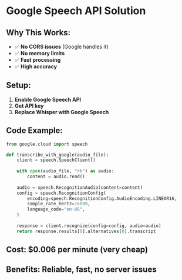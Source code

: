 # Google Speech API Solution

## Why This Works:
- ✅ **No CORS issues** (Google handles it)
- ✅ **No memory limits**
- ✅ **Fast processing**
- ✅ **High accuracy**

## Setup:
1. **Enable Google Speech API**
2. **Get API key**
3. **Replace Whisper with Google Speech**

## Code Example:
```python
from google.cloud import speech

def transcribe_with_google(audio_file):
    client = speech.SpeechClient()
    
    with open(audio_file, "rb") as audio:
        content = audio.read()
    
    audio = speech.RecognitionAudio(content=content)
    config = speech.RecognitionConfig(
        encoding=speech.RecognitionConfig.AudioEncoding.LINEAR16,
        sample_rate_hertz=16000,
        language_code="en-US",
    )
    
    response = client.recognize(config=config, audio=audio)
    return response.results[0].alternatives[0].transcript
```

## Cost: $0.006 per minute (very cheap)
## Benefits: **Reliable, fast, no server issues**
